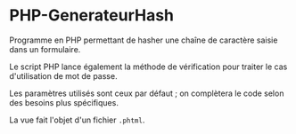 # PHP-GenerateurHash

Programme en PHP permettant de hasher une chaîne de caractère saisie dans un formulaire.

Le script PHP lance également la méthode de vérification pour traiter le cas d'utilisation de mot de passe.

Les paramètres utilisés sont ceux par défaut ; on complètera le code selon des besoins plus spécifiques.

La vue fait l'objet d'un fichier `.phtml`.

